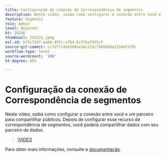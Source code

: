 ```yaml
---
title: Configuração da conexão de Correspondência de segmentos
description: Neste vídeo, saiba como configurar a conexão entre você e um parceiro para compartilhar públicos. Após configurar esse recurso de Correspondência de segmentos, você ... (as descrições devem ter entre 60 e 160 caracteres)
feature: Segments
role: Admin
level: Beginner
kt: 10246
thumbnail: 342211.jpeg
exl-id: bf3c7297-ea60-45fc-a784-5c576e7935cf
source-git-commit: cc7a77c4dd380ae1bc23dc75608e8e2224dfe78c
workflow-type: tm+mt
source-wordcount: '100'
ht-degree: 45%

---
```


# Configuração da conexão de Correspondência de segmentos

Neste vídeo, saiba como configurar a conexão entre você e um parceiro para compartilhar públicos. Depois de configurar esse recurso de correspondência de segmentos, você poderá compartilhar dados com seu parceiro de dados.

>[!VIDEO](https://video.tv.adobe.com/v/342211/?quality=12&learn=on)

Para obter mais informações, consulte a [documentação](https://experienceleague.adobe.com/docs/experience-platform/segmentation/ui/segment-match/overview.html?lang=pt-BR).
